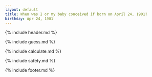 ```yaml
---
layout: default
title: When was I or my baby conceived if born on April 24, 1901?
birthday: Apr 24, 1901
---
```


{% include header.md %}

{% include guess.md %}

{% include calculate.md %}

{% include safety.md %}

{% include footer.md %}



